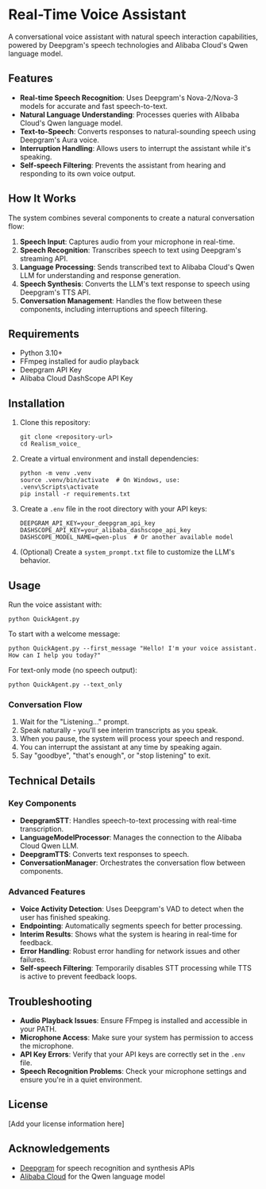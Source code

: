 # Real-Time Voice Assistant

A conversational voice assistant with natural speech interaction capabilities, powered by Deepgram's speech technologies and Alibaba Cloud's Qwen language model.

## Features

- **Real-time Speech Recognition**: Uses Deepgram's Nova-2/Nova-3 models for accurate and fast speech-to-text.
- **Natural Language Understanding**: Processes queries with Alibaba Cloud's Qwen language model.
- **Text-to-Speech**: Converts responses to natural-sounding speech using Deepgram's Aura voice.
- **Interruption Handling**: Allows users to interrupt the assistant while it's speaking.
- **Self-speech Filtering**: Prevents the assistant from hearing and responding to its own voice output.

## How It Works

The system combines several components to create a natural conversation flow:

1. **Speech Input**: Captures audio from your microphone in real-time.
2. **Speech Recognition**: Transcribes speech to text using Deepgram's streaming API.
3. **Language Processing**: Sends transcribed text to Alibaba Cloud's Qwen LLM for understanding and response generation.
4. **Speech Synthesis**: Converts the LLM's text response to speech using Deepgram's TTS API.
5. **Conversation Management**: Handles the flow between these components, including interruptions and speech filtering.

## Requirements

- Python 3.10+
- FFmpeg installed for audio playback
- Deepgram API Key
- Alibaba Cloud DashScope API Key

## Installation

1. Clone this repository:
   ```
   git clone <repository-url>
   cd Realism_voice_
   ```

2. Create a virtual environment and install dependencies:
   ```
   python -m venv .venv
   source .venv/bin/activate  # On Windows, use: .venv\Scripts\activate
   pip install -r requirements.txt
   ```

3. Create a `.env` file in the root directory with your API keys:
   ```
   DEEPGRAM_API_KEY=your_deepgram_api_key
   DASHSCOPE_API_KEY=your_alibaba_dashscope_api_key
   DASHSCOPE_MODEL_NAME=qwen-plus  # Or another available model
   ```

4. (Optional) Create a `system_prompt.txt` file to customize the LLM's behavior.

## Usage

Run the voice assistant with:

```
python QuickAgent.py
```

To start with a welcome message:

```
python QuickAgent.py --first_message "Hello! I'm your voice assistant. How can I help you today?"
```

For text-only mode (no speech output):

```
python QuickAgent.py --text_only
```

### Conversation Flow

1. Wait for the "Listening..." prompt.
2. Speak naturally - you'll see interim transcripts as you speak.
3. When you pause, the system will process your speech and respond.
4. You can interrupt the assistant at any time by speaking again.
5. Say "goodbye", "that's enough", or "stop listening" to exit.

## Technical Details

### Key Components

- **DeepgramSTT**: Handles speech-to-text processing with real-time transcription.
- **LanguageModelProcessor**: Manages the connection to the Alibaba Cloud Qwen LLM.
- **DeepgramTTS**: Converts text responses to speech.
- **ConversationManager**: Orchestrates the conversation flow between components.

### Advanced Features

- **Voice Activity Detection**: Uses Deepgram's VAD to detect when the user has finished speaking.
- **Endpointing**: Automatically segments speech for better processing.
- **Interim Results**: Shows what the system is hearing in real-time for feedback.
- **Error Handling**: Robust error handling for network issues and other failures.
- **Self-speech Filtering**: Temporarily disables STT processing while TTS is active to prevent feedback loops.

## Troubleshooting

- **Audio Playback Issues**: Ensure FFmpeg is installed and accessible in your PATH.
- **Microphone Access**: Make sure your system has permission to access the microphone.
- **API Key Errors**: Verify that your API keys are correctly set in the `.env` file.
- **Speech Recognition Problems**: Check your microphone settings and ensure you're in a quiet environment.

## License

[Add your license information here]

## Acknowledgements

- [Deepgram](https://deepgram.com/) for speech recognition and synthesis APIs
- [Alibaba Cloud](https://www.alibabacloud.com/) for the Qwen language model 